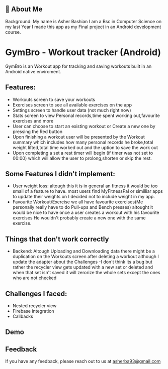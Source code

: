
## 🚀 About Me
Background: My name is Asher Bashian I am a Bsc in Computer Science on my last Year I made this app as my Final project in an Android development course.


# GymBro - Workout tracker (Android)

GymBro is an Workout app for tracking and saving workouts built in an Android native enviroment.


Features:
-

- Workouts screen to save your workouts
- Exercises screen to see all available exercises on the app 
- Settings screen to handle user data (not much right now)
- Stats screen to view Personal records,time spent working out,favourite exercises and more
- User can choose to start an existing workout or Create a new one by pressing the Red button
- Upon finishing a workout user will be presented by the Workout summary which includes how many personal records he broke,total weight lifted,total time worked out and the uption to save the work out
- Upon completing a set a rest timer will begin (if timer was not set to 00:00) which will allow the user to prolong,shorten or skip the rest.

Some Features I didn't implement:
-
- User weight loss: altough this it is in general an fitness it would be too small of a feature to have. most users find MyFitnessPal or similliar apps to update their weights on I decided not to include weight in my app.
- Favourite Workout/Exercise we all have favourite exercises(Me personally really have to do Pull-ups and Bench presses) altought it would be nice to have once a user creates a workout with his favourite exercises He wouldn't probably create a new one with the same exercise.

Things that don't work correctly
-
- Backend: Altough Uploading and Downloading data there might be a duplication on the Workouts screen after deleting a workout although I update the adapter about the Challenges
-I don't think its a bug but rather the recycler view gets updated with a new set or deleted and when that set isn't saved it will zerorize the whole sets except the ones who are not checked


Challenges I faced:
-

- Nested recycler view
- Firebase integration 
- Callbacks


## Demo




## Feedback

If you have any feedback, please reach out to us at asherba93@gmail.com

